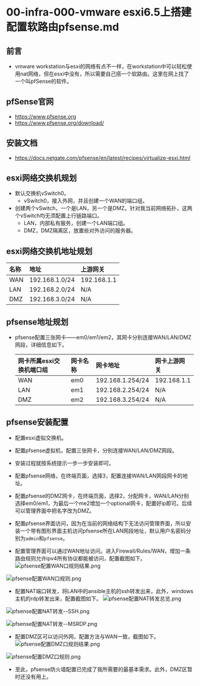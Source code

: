# 00-infra-000-vmware esxi6.5上搭建配置软路由pfsense.md

## 前言
- vmware workstation与esxi的网络有点不一样，在workstation中可以轻松使用nat网络，但在esxi中没有，所以需要自己搭一个软路由。这里在网上找了一个叫pfSense的软件。

## pfSense官网
- https://www.pfsense.org
- https://www.pfsense.org/download/

## 安装文档
- https://docs.netgate.com/pfsense/en/latest/recipes/virtualize-esxi.html

## esxi网络交换机规划
- 默认交换机vSwitch0。
    - vSwitch0，接入外网，并且创建一个WAN的端口组。
- 创建两个vSwitch，一个是LAN，另一个是DMZ。针对我当前网络拓扑，这两个vSwitch均无须配置上行链路端口。
    - LAN，内部私有服务，创建一个LAN端口组。
    - DMZ，DMZ隔离区，放置些对外访问的服务器。

## esxi网络交换机地址规划
|名称|地址|上游网关|
|:----|:----|:----|
|WAN|192.168.1.0/24|192.168.1.1|
|LAN|192.168.2.0/24|N/A|
|DMZ|192.168.3.0/24|N/A|


## pfsense地址规划
- pfsense配置三张网卡——em0/em1/em2，其网卡分别连接WAN/LAN/DMZ网段，详细信息如下。

    |网卡所属esxi交换机端口组|网卡名称|网卡地址|网卡上游网关|
    |:------|:------|:------|:------|
    |WAN|em0|192.168.1.254/24|192.168.1.1|
    |LAN|em1|192.168.2.254/24|N/A|
    |DMZ|em2|192.168.3.254/24|N/A|

## pfsense安装配置
- 配置esxi虚拟交换机。

- 配置pfsense虚拟机，配置三张网卡，分别连接WAN/LAN/DMZ网段。

- 安装过程就按系统提示一步一步安装即可。

- 配置pfsense网络，在终端页面，选择3，配置连接WAN/LAN网段网卡的地址。

- 配置pfsense的DMZ网卡，在终端页面，选择2，分配网卡，WAN/LAN分别选择em0/em1，为最后一个me2增加一个optional网卡，配置好ip即可。后续可以管理界面中把名字改为DMZ。

- 配置pfsense界面访问，因为在当前的网络结构下无法访问管理界面，所以安装一个带有图形界面主机访问pfsense所在LAN网段地址，默认用户名密码分别为`admin`和`pfsense`。

- 配置管理界面可以通过WAN地址访问。进入Firewall/Rules/WAN，增加一条路由规则允许ipv4所有协议都能被访问，配置截图如下。
![pfsense配置WAN口规则结果.png](https://github.com/whh881114/k8s_learning_scripts/blob/master/docs/images/pfsense%E9%85%8D%E7%BD%AEWAN%E5%8F%A3%E8%A7%84%E5%88%99%E7%BB%93%E6%9E%9C.png "pfsense配置WAN口规则结果.png")

![pfsense配置WAN口规则.png](https://github.com/whh881114/k8s_learning_scripts/blob/master/docs/images/pfsense%E9%85%8D%E7%BD%AEWAN%E5%8F%A3%E8%A7%84%E5%88%99.png "pfsense配置WAN口规则.png")

- 配置NAT端口转发，将LAN中的ansible主机的ssh转发出来，此外，windows主机的rdp转发出来，配置截图如下。
![pfsense配置NAT转发总览.png](https://github.com/whh881114/k8s_learning_scripts/blob/master/docs/images/pfsense%E9%85%8D%E7%BD%AENAT%E8%BD%AC%E5%8F%91%E6%80%BB%E8%A7%88.png "pfsense配置NAT转发总览.png")

![pfsense配置NAT转发--SSH.png](https://github.com/whh881114/k8s_learning_scripts/blob/master/docs/images/pfsense%E9%85%8D%E7%BD%AENAT%E8%BD%AC%E5%8F%91--SSH.png "pfsense配置NAT转发--SSH.png")

![pfsense配置NAT转发--MSRDP.png](https://github.com/whh881114/k8s_learning_scripts/blob/master/docs/images/pfsense%E9%85%8D%E7%BD%AENAT%E8%BD%AC%E5%8F%91--MSRDP.png "pfsense配置NAT转发--MSRDP.png")

- 配置DMZ区可以访问外网，配置方法与WAN一致，截图如下。
![pfsense配置DMZ口规则结果.png](https://github.com/whh881114/k8s_learning_scripts/blob/master/docs/images/pfsense%E9%85%8D%E7%BD%AEDMZ%E5%8F%A3%E8%A7%84%E5%88%99%E7%BB%93%E6%9E%9C.png "pfsense配置DMZ口规则结果.png")

![pfsense配置DMZ口规则.png](https://github.com/whh881114/k8s_learning_scripts/blob/master/docs/images/pfsense%E9%85%8D%E7%BD%AEDMZ%E5%8F%A3%E8%A7%84%E5%88%99.png "pfsense配置DMZ口规则.png")

- 至此，pfsense防火墙配置已完成了我所需要的最基本需求。此外，DMZ区暂时还没有用上。